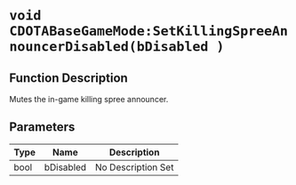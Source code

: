 # `void CDOTABaseGameMode:SetKillingSpreeAnnouncerDisabled(bDisabled )`
## Function Description
Mutes the in-game killing spree announcer.
## Parameters
Type|Name|Description
--|--|--
bool|bDisabled|No Description Set
